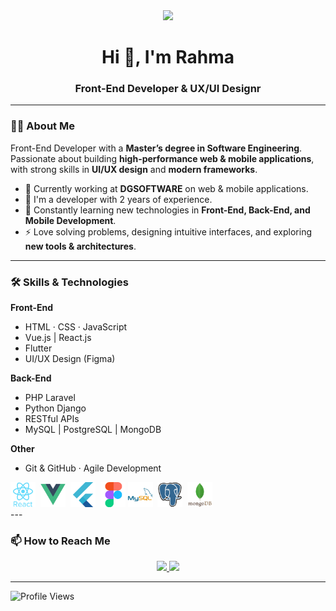 <div id="header" align="center">
  <img src="https://user-images.githubusercontent.com/74038190/221352975-94759904-aa4c-4032-a8ab-b546efb9c478.gif" width="120"/>
  <h1>Hi 👋, I'm Rahma</h1>
  <h3>Front-End Developer & UX/UI Designr</h3>
</div>

---

### 👩‍💻 About Me  
Front-End Developer with a **Master’s degree in Software Engineering**.  
Passionate about building **high-performance web & mobile applications**, with strong skills in **UI/UX design** and **modern frameworks**.  

- 🔭 Currently working at **DGSOFTWARE** on web & mobile applications. 
- 🚀 I'm a developer with 2 years of experience.
- 🌱 Constantly learning new technologies in **Front-End, Back-End, and Mobile Development**.  
- ⚡ Love solving problems, designing intuitive interfaces, and exploring **new tools & architectures**.  

---

### 🛠️ Skills & Technologies  

**Front-End**  
- HTML · CSS · JavaScript  
- Vue.js | React.js  
- Flutter  
- UI/UX Design (Figma)  

**Back-End**  
- PHP Laravel
- Python Django  
- RESTful APIs  
- MySQL | PostgreSQL | MongoDB  

**Other**  
- Git & GitHub · Agile Development  

<div>
  <img src="https://github.com/devicons/devicon/blob/master/icons/react/react-original-wordmark.svg" title="React" alt="React" width="40" height="40"/>&nbsp;
  <img src="https://github.com/devicons/devicon/blob/master/icons/vuejs/vuejs-original.svg" title="Vue.js" alt="Vue.js" width="40" height="40"/>&nbsp;
  <img src="https://github.com/devicons/devicon/blob/master/icons/flutter/flutter-original.svg" title="Flutter" alt="Flutter" width="40" height="40"/>&nbsp;
  <img src="https://github.com/devicons/devicon/blob/master/icons/figma/figma-original.svg" title="Figma" alt="Figma" width="40" height="40"/>
  <img src="https://github.com/devicons/devicon/blob/master/icons/mysql/mysql-original-wordmark.svg" title="MySQL" alt="MySQL" width="40" height="40"/>&nbsp;
  <img src="https://github.com/devicons/devicon/blob/master/icons/postgresql/postgresql-original.svg" title="PostgreSQL" alt="PostgreSQL" width="40" height="40"/>&nbsp;
  <img src="https://github.com/devicons/devicon/blob/master/icons/mongodb/mongodb-original-wordmark.svg" title="MongoDB" alt="MongoDB" width="40" height="40"/>&nbsp;
  
</div>
---

### 📫 How to Reach Me  

<div align="center"> 
  <a href="mailto:rahmakherous@gmail.com">
    <img src="https://img.shields.io/badge/Gmail-D14836?style=for-the-badge&logo=gmail&logoColor=white"/>
  </a>
  <a href="https://www.linkedin.com/in/rahmakherous/">
    <img src="https://img.shields.io/badge/LinkedIn-blue?style=for-the-badge&logo=linkedin&logoColor=white"/>
  </a>
</div>

---

<img src="https://komarev.com/ghpvc/?username=rahmakherous&style=flat-square&color=blue" alt="Profile Views"/>
